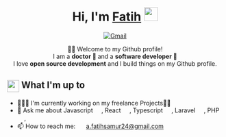 <div align="center">
    <h1>Hi, I'm <a href="#" target="_blank">Fatih</a> <img
            src="https://media.giphy.com/media/hvRJCLFzcasrR4ia7z/giphy.gif" width="32"></h1>
    <p>       
        <a href="mailto:asamur24@gmail.com" target="_blank"><img alt="Gmail"
                src="https://img.shields.io/badge/-Gmail-D14836?style=for-the-badge&logo=Gmail&logoColor=white" /></a>
    </p> 
    <p>🙏🏻 Welcome to my Github profile!<br/>
        I am a <b> doctor &#128300 </b>  and a <b> software developer </b> 🚀  <br/>
        I love <b>open source development</b> and I build things on my Github profile.        
    </p>

</div>

<div>
    <div>
        <h2><img align="center"
                src="https://emojis.slackmojis.com/emojis/images/1584726375/8272/blob-cool.gif?1584726375" width="28" />
            What I'm up to</h2>
        <ul>
            <li> 👨🏻‍💻 I'm currently working on my freelance Projects✍🏻</li>
            <li> 💬 Ask me about Javascript <img align="center"
                    src="https://pngset.com/images/library-of-javascript-icon-graphic-freeuse-files-logo-logo-javascript-icon-in-number-symbol-text-first-aid-transparent-png-1497709.png" width="16"  />, React <img align="center" src="https://upload.wikimedia.org/wikipedia/commons/thumb/a/a7/React-icon.svg/2300px-React-icon.svg.png" width="16"  />, Typescript <img align="center" src="https://upload.wikimedia.org/wikipedia/commons/thumb/4/4c/Typescript_logo_2020.svg/1024px-Typescript_logo_2020.svg.png" width="16"  />,  Laravel <img align="center"
                    src="https://brandslogos.com/wp-content/uploads/thumbs/laravel-logo-vector-1.svg"
                    width="16" />, PHP <img align="center"
                    src="https://www.pngarts.com/files/6/PHP-Elephant-Logo-PNG-Photo.png"
                    width="16" />, </li>           
            <li>📫 How to reach me: <img align="center"
                    src="https://emojis.slackmojis.com/emojis/images/1450319444/38/gmail.png?1450319444" width="17" />
                <a href="mailto:a.fatihsamur24@gmail.com" target="_blank">a.fatihsamur24@gmail.com</a></li>
        </ul>
    </div>
   
</div>


